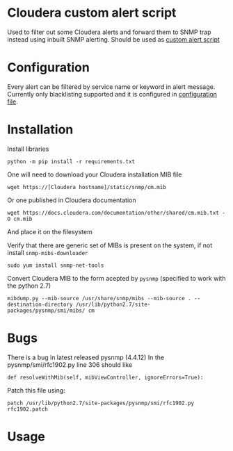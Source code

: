 # Cloudera custom alert script
Used to filter out some Cloudera alerts and forward them to SNMP trap instead using inbuilt SNMP alerting.
Should be used as [custom alert script](https://docs.cloudera.com/cloudera-manager/7.4.2/monitoring-and-diagnostics/topics/cm-alerts-script.html)
# Configuration
Every alert can be filtered by service name or keyword in alert message.
Currently only blacklisting supported and it is configured in [configuration file](./cloudera_alert_snmp.ini).

# Installation
Install libraries
```
python -m pip install -r requirements.txt
```
One will need to download your Cloudera installation MIB file
```
wget https://[Cloudera hostname]/static/snmp/cm.mib
```
Or one published in Cloudera documentation
```
wget https://docs.cloudera.com/documentation/other/shared/cm.mib.txt -O cm.mib
```
And place it on the filesystem

Verify that there are generic set of MIBs is present on the system, if not install `snmp-mibs-downloader`
```
sudo yum install snmp-net-tools
```
Convert Cloudera MIB to the form acepted by `pysnmp` (specified to work with the python 2.7)
```
mibdump.py --mib-source /usr/share/snmp/mibs --mib-source . --destination-directory /usr/lib/python2.7/site-packages/pysnmp/smi/mibs/ cm
```

# Bugs
There is a bug in latest released pysnmp (4.4.12)
In the pysnmp/smi/rfc1902.py line 306 should like
```
def resolveWithMib(self, mibViewController, ignoreErrors=True):
```
Patch this file using:
```
patch /usr/lib/python2.7/site-packages/pysnmp/smi/rfc1902.py rfc1902.patch
```

# Usage